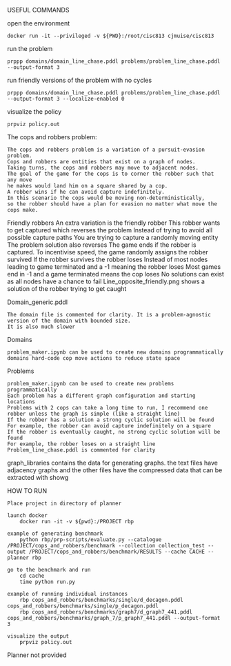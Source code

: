 
USEFUL COMMANDS

open the environment

    docker run -it --privileged -v ${PWD}:/root/cisc813 cjmuise/cisc813

run the problem

    prppp domains/domain_line_chase.pddl problems/problem_line_chase.pddl --output-format 3

run friendly versions of the problem with no cycles

    prppp domains/domain_line_chase.pddl problems/problem_line_chase.pddl --output-format 3 --localize-enabled 0

visualize the policy

    prpviz policy.out

The cops and robbers problem:

    The cops and robbers problem is a variation of a pursuit-evasion problem.
    Cops and robbers are entities that exist on a graph of nodes. 
    Taking turns, the cops and robbers may move to adjacent nodes. 
    The goal of the game for the cops is to corner the robber such that any move
    he makes would land him on a square shared by a cop. 
    A robber wins if he can avoid capture indefinitely. 
    In this scenario the cops would be moving non-deterministically,
    so the robber should have a plan for evasion no matter what move the cops make.

Friendly robbers
    An extra variation is the friendly robber
    This robber wants to get captured which reverses the problem
    Instead of trying to avoid all possible capture paths
    You are trying to capture a randomly moving entity
    The problem solution also reverses
    The game ends if the robber is captured. To incentivise speed, the game randomly assigns the robber survived
    If the robber survives the robber loses
    Instead of most nodes leading to game terminated and a -1 meaning the robber loses
    Most games end in -1 and a game terminated means the cop loses
    No solutions can exist as all nodes have a chance to fail
    Line_opposite_friendly.png shows a solution of the robber trying to get caught

Domain_generic.pddl

    The domain file is commented for clarity. It is a problem-agnostic version of the domain with bounded size.
    It is also much slower

Domains

    problem_maker.ipynb can be used to create new domains programmatically
    domains hard-code cop move actions to reduce state space

Problems

    problem_maker.ipynb can be used to create new problems programmatically
    Each problem has a different graph configuration and starting locations
    Problems with 2 cops can take a long time to run, I recommend one robber unless the graph is simple (like a straight line)
    If the robber has a solution a strong cyclic solution will be found
    For example, the robber can avoid capture indefinitely on a square
    If the robber is eventually caught, no strong cyclic solution will be found
    For example, the robber loses on a straight line
    Problem_line_chase.pddl is commented for clarity

graph_libraries
    contains the data for generating graphs. the text files have adjacency graphs and the other files have 
    the compressed data that can be extracted with showg

HOW TO RUN

    Place project in directory of planner

    launch docker
        docker run -it -v ${pwd}:/PROJECT rbp

    example of generating benchmark
        python rbp/prp-scripts/evaluate.py --catalogue /PROJECT/cops_and_robbers/benchmark --collection collection_test --output /PROJECT/cops_and_robbers/benchmark/RESULTS --cache CACHE --planner rbp 

    go to the benchmark and run
        cd cache 
        time python run.py

    example of running individual instances
        rbp cops_and_robbers/benchmarks/single/d_decagon.pddl cops_and_robbers/benchmarks/single/p_decagon.pddl 
        rbp cops_and_robbers/benchmarks/graph7/d_graph7_441.pddl cops_and_robbers/benchmarks/graph_7/p_graph7_441.pddl --output-format 3

    visualize the output
        prpviz policy.out

Planner not provided
